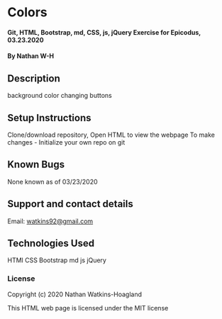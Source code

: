 # Colors

#### Git, HTML, Bootstrap, md, CSS, js, jQuery Exercise for Epicodus, 03.23.2020

#### By Nathan W-H

## Description

background color changing buttons

## Setup Instructions

Clone/download repository, Open HTML to view the webpage
To make changes - Initialize your own repo on git

## Known Bugs

None known as of 03/23/2020

## Support and contact details

Email: watkins92@gmail.com

## Technologies Used

HTMl
CSS
Bootstrap
md
js
jQuery

### License

Copyright (c) 2020 Nathan Watkins-Hoagland

This HTML web page is licensed under the MIT license
